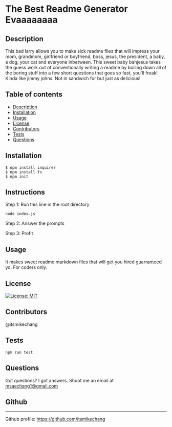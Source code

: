 # The Best Readme Generator Evaaaaaaaa

  ## Description
  This bad larry allows you to make sick readme files that will impress your mom, grandmom, girlfriend or boyfriend, boss, jesus, the president, a baby, a dog, your   cat and everyone inbetween. This sweet baby bahjesus takes the guess work out of conventionally writing a readme by boiling down all of the boring stuff into a     few short questions that goes so fast, you'll freak! Kinda like jimmy johns. Not in sandwich for but just as delicious!

  ## Table of contents
  * [Description](#description)
  * [Installation](#installation)
  * [Usage](#usage)
  * [License](#license)
  * [Contributors](#contributors)
  * [Tests](#tests)
  * [Questions](#questions)

  ## Installation
  
  ```
  $ npm install inquirer
  $ npm install fs
  $ npm init
  ```
  ## Instructions
  
  Step 1: Run this line in the root directory
  
  ```
  node index.js
  ```
  Step 2: Answer the prompts 
  
  Step 3: Profit
  
  ## Usage
  It makes sweet readme markdown files that will get you hired guarranteed yo. For coders only.

  ## License
  [![License: MIT](https://img.shields.io/badge/License-MIT-yellow.svg)](https://opensource.org/licenses/MIT)

  ## Contributors
  @itsmikechang

  ## Tests
  
  ```
  npm run test
  ```
  ## Questions
  Got questions? I got answers. Shoot me an email at msaechang1@gmail.com

  ## Github
  ---  
  Github profile: https://github.com/itsmikechang  

